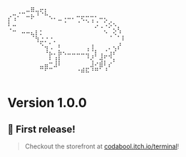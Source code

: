 <pre>
⠀⠀⢀⣀⠤⠿⢤⢖⡆⠀⠀⠀⠀⠀⠀⠀⠀⠀⠀⠀⠀⠀⠀⠀⠀⠀
⡔⢩⠂⠀⠒⠗⠈⠀⠉⠢⠄⣀⠠⠤⠄⠒⢖⡒⢒⠂⠤⢄⠀⠀⠀⠀
⠇⠤⠀⠀⠀⠀⠀⠀⠀⠀⠀⠀⠈⠀⠀⠈⠀⠈⠈⡨⢀⠡⡪⠢⡀⠀
⠈⠒⠀⠤⠤⣄⡆⡂⠀⠀⠀⠀⠀⠀⠀⠀⠀⠀⠀⠀⠀⠢⠀⢕⠱⠀
⠀⠀⠀⠀⠀⠈⢳⣐⡐⠐⡀⠀⠀⠀⠀⠀⠀⠀⠀⠀⠀⠀⠈⠀⠁⠇
⠀⠀⠀⠀⠀⠀⠀⠑⢤⢁⠀⠆⠀⠀⠀⠀⠀⢀⢰⠀⠀⠀⡀⢄⡜⠀
⠀⠀⠀⠀⠀⠀⠀⠀⠘⡦⠄⡷⠢⠤⠤⠤⠤⢬⢈⡇⢠⣈⣰⠎⠀⠀
⠀⠀⠀⠀⠀⠀⠀⠀⠀⣃⢸⡇⠀⠀⠀⠀⠀⠈⢪⢀⣺⡅⢈⠆⠀⠀
⠀⠀⠀⠀⠀⠀⠀⠶⡿⠤⠚⠁⠀⠀⠀⢀⣠⡤⢺⣥⠟⢡⠃⠀⠀⠀
⠀⠀⠀⠀⠀⠀⠀⠀⠀⠀⠀⠀⠀⠀⠀⠀⠉⠉⠀⠀⠀
</pre>
# Version 1.0.0

## 🌱 First release! 

> Checkout the storefront at [codabool.itch.io/terminal](https://codabool.itch.io/terminal)!
